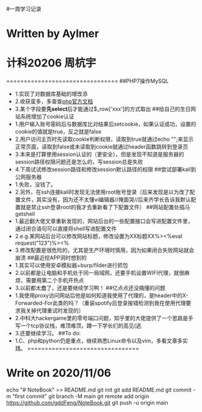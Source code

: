 #一周学习记录
# Written by Aylmer
# 计科20206 周杭宇
================================
##PHP7操作MySQL
* 1.实现了对数据库基础的增改添
* 2.收获蛮多，多查查[php官方文档](http://www.php.net)
* 3.某个字段要**先select**后才能通过$_row['xxx']的方式取出
##给自己的生日网站系统增加了cookie认证
* 1.用户输入账号密码后与数据库比对结果后setcookie，如果认证成功，设置的cookie的值就是true，反之就是false
* 2.用户访问主页时先读取cookie判断权限，读取到true就通过echo "";来显示正常页面，读取到false或未读取到cookie就通过header函数跳转到登录页
* 3.本来是打算使用session认证的（更安全），但是发现不知道是服务器的session路径权限问题还是怎么的，写session总是失败
* 4.下周试试修改session路径和修改session默认路径的权限
##尝试部署kali到公网服务器
* 1.失败，没钱了。
* 2.另外，在ssh连接kali时发现无法使用root账号登录（后来发现是以为改了配置文件，其实没有，因为还不太懂vi编辑器//掩面哭//后来齐学长告诉我默认配置就是禁止ssh登录root的我才去重新看了下配置文件）
##网站配置处插马getshell
* 1.最近翻大佬文章重新发现的，网站后台的一些配置接口会写进配置文件里，通过闭合语句可以直接将shell写进配置文件
* 2.e.g.某网站后台可以修改网站标题，修改设置为XX标题XX%><%eval request("123")%><%
* 3.修改配置是很危险的，尤其是生产环境时慎用，因为如果闭合失败网站就会崩溃
##最近挖APP洞时想到的
* 1.其实可以使用安卓模拟器+burp/filder进行抓包
* 2.以前都是让电脑和手机处于同一局域网，还要手机设置WIFI代理，就很麻烦，需要用第二个手机开热点
* 3.以前都太蠢了，还是要继续学习鸭！
##亿点点还没搞懂的问题
* 1.我使用proxy访问网站后他是如何知道我使用了代理的，是header中的X-Forwarded-For此类的吗？（重装spotify后登录报错检测到我在使用代理要求我关掉代理重试时发现的）
* 2.中科大hackergame里的零号端口问题，知乎里的大佬提供了一个思路是手写一个tcp协议栈，难顶难顶，蹲一下学长们的高见(逃
* 3.还要继续学习。
##To do:
* 1.C、php和python仍是重点，继续熟悉Linux命令以及vim，多看文章多实践。
================================
# Write on 2020/11/06

echo "# NoteBook" >> README.md
git init
git add README.md
git commit -m "first commit"
git branch -M main
git remote add origin https://github.com/gddFeng/NoteBook.git
git push -u origin main
